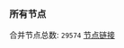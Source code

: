 ### 所有节点
合并节点总数: `29574`
[节点链接](https://github.com/qjlxg/586/raw/refs/heads/master/sub/sub_merge_base64.txt)


